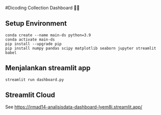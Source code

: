 #Dicoding Collection Dashboard 🌺🌸

## Setup Environment
```
conda create --name main-ds python=3.9
conda activate main-ds
pip install --upgrade pip
pip install numpy pandas scipy matplotlib seaborn jupyter streamlit babel
```

## Menjalankan streamlit app
```
streamlit run dashboard.py
```
## Streamlit Cloud

See https://irmad14-analisisdata-dashboard-lyem8i.streamlit.app/

